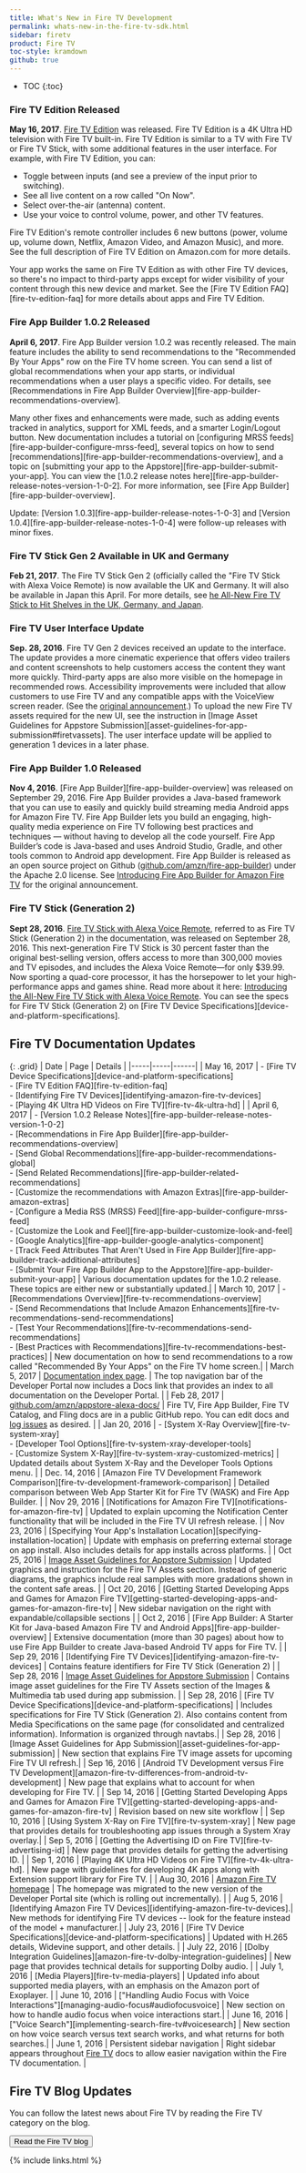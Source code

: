```yaml
---
title: What's New in Fire TV Development
permalink: whats-new-in-the-fire-tv-sdk.html
sidebar: firetv
product: Fire TV
toc-style: kramdown
github: true
---
```


* TOC
{:toc}

### Fire TV Edition Released

**May 16, 2017**. [Fire TV Edition](https://www.amazon.com/dp/B06XDC1544) was released. Fire TV Edition is a 4K Ultra HD television with Fire TV built-in. Fire TV Edition is similar to a TV with Fire TV or Fire TV Stick, with some additional features in the user interface. For example, with Fire TV Edition, you can:

* Toggle between inputs (and see a preview of the input prior to switching).
* See all live content on a row called "On Now".
* Select over-the-air (antenna) content.
* Use your voice to control volume, power, and other TV features.

Fire TV Edition's remote controller includes 6 new buttons (power, volume up, volume down, Netflix, Amazon Video, and Amazon Music), and more. See the full description of Fire TV Edition on Amazon.com for more details.

Your app works the same on Fire TV Edition as with other Fire TV devices, so there's no impact to third-party apps except for wider visibility of your content through this new device and market. See the [Fire TV Edition FAQ][fire-tv-edition-faq] for more details about apps and Fire TV Edition.

### Fire App Builder 1.0.2 Released

**April 6, 2017**. Fire App Builder version 1.0.2 was recently released. The main feature includes the ability to send recommendations to the "Recommended By Your Apps" row on the Fire TV home screen.  You can send a list of global recommendations when your app starts, or individual recommendations when a user plays a specific video. For details, see [Recommendations in Fire App Builder Overview][fire-app-builder-recommendations-overview].

Many other fixes and enhancements were made, such as adding events tracked in analytics, support for XML feeds, and a smarter Login/Logout button. New documentation includes a tutorial on [configuring MRSS feeds][fire-app-builder-configure-mrss-feed], several topics on how to send [recommendations][fire-app-builder-recommendations-overview], and a topic on [submitting your app to the Appstore][fire-app-builder-submit-your-app]. You can view the [1.0.2 release notes here][fire-app-builder-release-notes-version-1-0-2]. For more information, see [Fire App Builder][fire-app-builder-overview].

Update: [Version 1.0.3][fire-app-builder-release-notes-1-0-3] and [Version 1.0.4][fire-app-builder-release-notes-1-0-4] were follow-up releases with minor fixes.

### Fire TV Stick Gen 2 Available in UK and Germany

**Feb 21, 2017**. The Fire TV Stick Gen 2 (officially called the "Fire TV Stick with Alexa Voice Remote) is now available the UK and Germany. It will also be available in Japan this April. For more details, see [he All-New Fire TV Stick to Hit Shelves in the UK, Germany, and Japan][uk-germany].

### Fire TV User Interface Update

**Sep. 28, 2016**. Fire TV Gen 2 devices received an update to the interface. The update provides a more cinematic experience that offers video trailers and content screenshots to help customers access the content they want more quickly. Third-party apps are also more visible on the homepage in recommended rows. Accessibility improvements were included that allow customers to use Fire TV and any compatible apps with the VoiceView screen reader. (See the [original announcement](http://phx.corporate-ir.net/phoenix.zhtml?c=176060&p=irol-newsArticle&ID=2206525).) To upload the new Fire TV assets required for the new UI, see the instruction in [Image Asset Guidelines for Appstore Submission][asset-guidelines-for-app-submission#firetvassets]. The user interface update will be applied to generation 1 devices in a later phase.

### Fire App Builder 1.0 Released

**Nov 4, 2016**. [Fire App Builder][fire-app-builder-overview] was released on September 29, 2016. Fire App Builder provides a Java-based framework that you can use to easily and quickly build streaming media Android apps for Amazon Fire TV. Fire App Builder lets you build an engaging, high-quality media experience on Fire TV following best practices and techniques — without having to develop all the code yourself. Fire App Builder’s code is Java-based and uses Android Studio, Gradle, and other tools common to Android app development. Fire App Builder is released as an open source project on Github ([github.com/amzn/fire-app-builder](github.com/amzn/fire-app-builder)) under the Apache 2.0 license. See [Introducing Fire App Builder for Amazon Fire TV](https://developer.amazon.com/blogs/post/Tx26ZCW178CQDUW/Introducing-Fire-App-Builder-for-Amazon-Fire-TV) for the original announcement.

### Fire TV Stick (Generation 2)

**Sept 28, 2016**. [Fire TV Stick with Alexa Voice Remote](https://www.amazon.com/dp/B00ZV9RDKK), referred to as Fire TV Stick (Generation 2) in the documentation, was released on September 28, 2016. This next-generation Fire TV Stick is 30 percent faster than the original best-selling version, offers access to more than 300,000 movies and TV episodes, and includes the Alexa Voice Remote—for only $39.99. Now sporting a quad-core processor, it has the horsepower to let your high-performance apps and games shine. Read more about it here: [Introducing the All-New Fire TV Stick with Alexa Voice Remote](https://developer.amazon.com/public/community/post/Tx1W8FCB4UA5KIB/Introducing-the-All-New-Fire-TV-Stick-with-Alexa-Voice-Remote). You can see the specs for Fire TV Stick (Generation 2) on [Fire TV Device Specifications][device-and-platform-specifications].

## Fire TV Documentation Updates

{: .grid}
| Date | Page | Details |
|-----|-----|------|
| May 16, 2017 | - [Fire TV Device Specifications][device-and-platform-specifications] <br/> - [Fire TV Edition FAQ][fire-tv-edition-faq] <br/> - [Identifying Fire TV Devices][identifying-amazon-fire-tv-devices] <br/> - [Playing 4K Ultra HD Videos on Fire TV][fire-tv-4k-ultra-hd] |
| April 6, 2017 | - [Version 1.0.2 Release Notes][fire-app-builder-release-notes-version-1-0-2] <br/> - [Recommendations in Fire App Builder][fire-app-builder-recommendations-overview] <br/> - [Send Global Recommendations][fire-app-builder-recommendations-global] <br/> - [Send Related Recommendations][fire-app-builder-related-recommendations] <br/> - [Customize the recommendations with Amazon Extras][fire-app-builder-amazon-extras] <br/> - [Configure a Media RSS (MRSS) Feed][fire-app-builder-configure-mrss-feed] <br/> - [Customize the Look and Feel][fire-app-builder-customize-look-and-feel] <br/> - [Google Analytics][fire-app-builder-google-analytics-component] <br/> - [Track Feed Attributes That Aren't Used in Fire App Builder][fire-app-builder-track-additional-attributes] <br/> - [Submit Your Fire App Builder App to the Appstore][fire-app-builder-submit-your-app] | Various documentation updates for the 1.0.2 release. These topics are either new or substantially updated.|
| March 10, 2017 | - [Recommendations Overview][fire-tv-recommendations-overview] <br/> - [Send Recommendations that Include Amazon Enhancements][fire-tv-recommendations-send-recommendations] <br/> - [Test Your Recommendations][fire-tv-recommendations-send-recommendations] <br/> - [Best Practices with Recommendations][fire-tv-recommendations-best-practices] | New documentation on how to send recommendations to a row called "Recommended By Your Apps" on the Fire TV home screen.|
| March 5, 2017 | [Documentation index page](https://developer.amazon.com/documentation). | The top navigation bar of the Developer Portal now includes a Docs link that provides an index to all documentation on the Developer Portal. |
| Feb 28, 2017 | [github.com/amzn/appstore-alexa-docs/](https://github.com/amzn/appstore-alexa-docs/) | Fire TV, Fire App Builder, Fire TV Catalog, and Fling docs are in a public GitHub repo. You can edit docs and [log issues](https://github.com/amzn/appstore-alexa-docs/issues) as desired. |
| Jan 20, 2016 | - [System X-Ray Overview][fire-tv-system-xray] <br/> - [Developer Tool Options][fire-tv-system-xray-developer-tools]<br/> - [Customize System X-Ray][fire-tv-system-xray-customized-metrics] | Updated details about System X-Ray and the Developer Tools Options menu. |
| Dec. 14, 2016 | [Amazon Fire TV Development Framework Comparison][fire-tv-development-framework-comparison] | Detailed comparison between Web App Starter Kit for Fire TV (WASK) and Fire App Builder. |
| Nov 29, 2016 | [Notifications for Amazon Fire TV][notifications-for-amazon-fire-tv] | Updated to explain upcoming the Notification Center functionality that will be included in the Fire TV UI refresh release. |
| Nov 23, 2016 | [Specifying Your App's Installation Location][specifying-installation-location] | Update with emphasis on preferring external storage on app install. Also includes details for app installs across platforms. |
| Oct 25, 2016 | [Image Asset Guidelines for Appstore Submission](/solutions/devices/fire-tv/docs/asset-guidelines-for-app-submission#firetvassets) | Updated graphics and instruction for the Fire TV Assets section. Instead of generic diagrams, the graphics include real samples with more gradations shown in the content safe areas. |
| Oct 20, 2016 | [Getting Started Developing Apps and Games for Amazon Fire TV][getting-started-developing-apps-and-games-for-amazon-fire-tv]  | New sidebar navigation on the right with expandable/collapsible sections |
| Oct 2, 2016 | [Fire App Builder: A Starter Kit for Java-based Amazon Fire TV and Android Apps][fire-app-builder-overview] | Extensive documentation (more than 30 pages) about how to use Fire App Builder to create Java-based Android TV apps for Fire TV. |
| Sep 29, 2016 | [Identifying Fire TV Devices][identifying-amazon-fire-tv-devices] | Contains feature identifiers for Fire TV Stick (Generation 2) |
| Sep 28, 2016 | [Image Asset Guidelines for Appstore Submission](/solutions/devices/fire-tv/docs/asset-guidelines-for-app-submission#firetvassets) | Contains image asset guidelines for the Fire TV Assets section of the Images & Multimedia tab used during app submission. |
| Sep 28, 2016 | [Fire TV Device Specifications][device-and-platform-specifications] | Includes specifications for Fire TV Stick (Generation 2). Also contains content from Media Specifications on the same page (for consolidated and centralized information). Information is organized through navtabs.|
| Sep 28, 2016 | [Image Asset Guidelines for App Submission][asset-guidelines-for-app-submission] | New section that explains Fire TV image assets for upcoming Fire TV UI refresh.|
| Sep 16, 2016 | [Android TV Development versus Fire TV Development][amazon-fire-tv-differences-from-android-tv-development] | New page that explains what to account for when developing for Fire TV. |
| Sep 14, 2016 | [Getting Started Developing Apps and Games for Amazon Fire TV][getting-started-developing-apps-and-games-for-amazon-fire-tv] | Revision based on new site workflow |
| Sep 10, 2016 | [Using System X-Ray on Fire TV][fire-tv-system-xray] | New page that provides details for troubleshooting app issues through a System Xray overlay.|
| Sep 5, 2016 | [Getting the Advertising ID on Fire TV][fire-tv-advertising-id] | New page that provides details for getting the advertising ID. |
| Sep 1, 2016 | [Playing 4K Ultra HD Videos on Fire TV][fire-tv-4k-ultra-hd]. | New page with guidelines for developing 4K apps along with Extension support library for Fire TV. |
| Aug 30, 2016 | [Amazon Fire TV homepage](/solutions/devices/fire-tv) | The homepage was migrated to the new version of the Developer Portal site (which is rolling out incrementally). |
| Aug 5, 2016 | [Identifying Amazon Fire TV Devices][identifying-amazon-fire-tv-devices].|  New methods for identifying Fire TV devices -- look for the feature instead of the model + manufacturer.|
| July 23, 2016 | [Fire TV Device Specifications][device-and-platform-specifications] | Updated with H.265 details, Widevine support, and other details. |
| July 22, 2016 | [Dolby Integration Guidelines][amazon-fire-tv-dolby-integration-guidelines] | New page that provides technical details for supporting Dolby audio. |
| July 1, 2016 | [Media Players][fire-tv-media-players] | Updated info about supported media players, with an emphasis on the Amazon port of Exoplayer. |
| June 10, 2016 | ["Handling Audio Focus with Voice Interactions"][managing-audio-focus#audiofocusvoice] | New section on how to handle audio focus when voice interactions start.|
| June 16, 2016 | ["Voice Search"][implementing-search-fire-tv#voicesearch] | New section on how voice search versus text search works, and what returns for both searches.|
| June 1, 2016 | Persistent sidebar navigation | Right sidebar appears throughout [Fire TV](/solutions/devices/fire-tv) docs to allow easier navigation within the Fire TV documentation. |


## Fire TV Blog Updates

You can follow the latest news about Fire TV by reading the Fire TV category on the blog.

<a href="https://developer.amazon.com/blogs/tag/Fire+TV"><button class="feedbackButton">Read the Fire TV blog</button></a>

[uk-germany]: https://developer.amazon.com/blogs/post/acc08b81-8f50-4bc8-998a-58530a39f5c8/the-all-new-fire-tv-stick-to-hit-shelves-in-the-uk-germany-and-japan

{% include links.html %}
